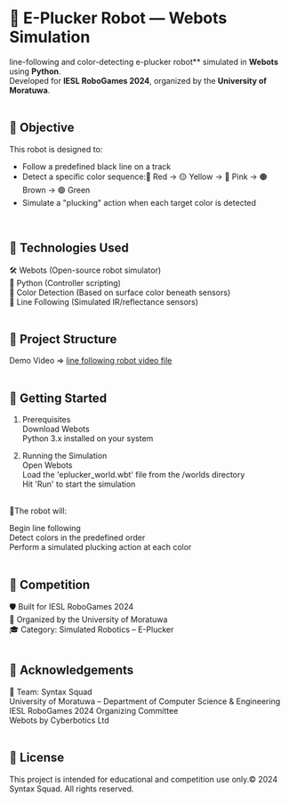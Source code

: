 <h1>🤖 E-Plucker Robot — Webots Simulation</h1>

 line-following and color-detecting e-plucker robot** simulated in **Webots** using **Python**.  
Developed for **IESL RoboGames 2024**, organized by the **University of Moratuwa**.<br><br>


<h2>🎯 Objective</h2>

This robot is designed to:

<ul>
<li>Follow a predefined black line on a track</li>
<li>Detect a specific color sequence:🔴 Red → 🟡 Yellow → 🌸 Pink → 🟤 Brown → 🟢 Green</li>
<li>Simulate a "plucking" action when each target color is detected</li>
</ul></br>


<h2>🧠 Technologies Used</h2>

🛠 Webots (Open-source robot simulator)<br>
🐍 Python (Controller scripting)<br>
🎨 Color Detection (Based on surface color beneath sensors)<br>
📏 Line Following (Simulated IR/reflectance sensors)<br><br>


<h2>📁 Project Structure</h2>

Demo Video => [line following robot video file]()<br><br>


<h2>🚀 Getting Started</h2>

1. Prerequisites<br>
Download Webots<br>
Python 3.x installed on your system<br>

2. Running the Simulation<br>
Open Webots<br>
Load the 'eplucker_world.wbt' file from the /worlds directory<br>
Hit 'Run' to start the simulation<br><br>

🤖The robot will:

Begin line following<br>
Detect colors in the predefined order<br>
Perform a simulated plucking action at each color<br><br>


<h2>🏁 Competition</h2>

🛡️ Built for IESL RoboGames 2024<br>
🏫 Organized by the University of Moratuwa<br>
🎓 Category: Simulated Robotics – E-Plucker<br><br>


<h2>🙌 Acknowledgements</h2>

👥 Team: Syntax Squad<br>
University of Moratuwa – Department of  Computer Science & Engineering<br>
IESL RoboGames 2024 Organizing Committee<br>
Webots by Cyberbotics Ltd<br><br>


<h2>📄 License</h2>

This project is intended for educational and competition use only.© 2024 Syntax Squad. All rights reserved.
